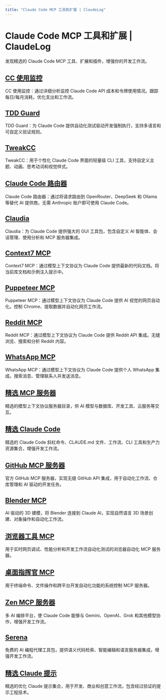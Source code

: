 ```yaml
---
title: "Claude Code MCP 工具和扩展 | ClaudeLog"
---
```


# Claude Code MCP 工具和扩展 | ClaudeLog

发现精选的 Claude Code MCP 工具、扩展和插件，增强你的开发工作流。

## [CC 使用监控](/claude-code-mcps-cc-usage.html)

CC 使用监控：通过详细分析监控 Claude Code API 成本和令牌使用情况。跟踪每日/每月消耗，优化支出和工作流。

## [TDD Guard](/claude-code-mcps-tdd-guard.html)

TDD Guard：为 Claude Code 提供自动化测试驱动开发强制执行，支持多语言和可自定义验证规则。

## [TweakCC](/claude-code-mcps-tweakcc.html)

TweakCC：用于个性化 Claude Code 界面的轻量级 CLI 工具，支持自定义主题、动画、思考动词和视觉样式。

## [Claude Code 路由器](/claude-code-mcps-claude-code-router.html)

Claude Code 路由器：通过将请求路由到 OpenRouter、DeepSeek 和 Ollama 等替代 AI 提供商，无需 Anthropic 账户即可使用 Claude Code。

## [Claudia](/claude-code-mcps-claudia.html)

Claudia：为 Claude Code 提供强大的 GUI 工具包，包含自定义 AI 智能体、会话管理、使用分析和 MCP 服务器集成。

## [Context7 MCP](/claude-code-mcps-context7-mcp.html)

Context7 MCP：通过模型上下文协议为 Claude Code 提供最新的代码文档。将当前库文档和示例注入提示中。

## [Puppeteer MCP](/claude-code-mcps-puppeteer-mcp.html)

Puppeteer MCP：通过模型上下文协议为 Claude Code 提供 AI 视觉的网页自动化。控制 Chrome、提取数据并自动化网页工作流。

## [Reddit MCP](/claude-code-mcps-reddit-mcp.html)

Reddit MCP：通过模型上下文协议为 Claude Code 提供 Reddit API 集成。无缝浏览、搜索和分析 Reddit 内容。

## [WhatsApp MCP](/claude-code-mcps-whatsapp-mcp.html)

WhatsApp MCP：通过模型上下文协议为 Claude Code 提供个人 WhatsApp 集成。搜索消息、管理联系人并发送消息。

## [精选 MCP 服务器](/claude-code-mcps-awesome-mcp-servers.html)

精选的模型上下文协议服务器目录，供 AI 模型与数据库、开发工具、云服务等交互。

## [精选 Claude Code](/claude-code-mcps-awesome-claude-code.html)

精选的 Claude Code 斜杠命令、CLAUDE.md 文件、工作流、CLI 工具和生产力资源集合，增强开发工作流。

## [GitHub MCP 服务器](/claude-code-mcps-github-mcp-server.html)

官方 GitHub MCP 服务器，实现无缝 GitHub API 集成，用于自动化工作流、仓库管理和 AI 驱动的开发任务。

## [Blender MCP](/claude-code-mcps-blender-mcp.html)

AI 驱动的 3D 建模，将 Blender 连接到 Claude AI，实现自然语言 3D 场景创建、对象操作和自动化工作流。

## [浏览器工具 MCP](/claude-code-mcps-browser-tools-mcp.html)

用于实时网页调试、性能分析和开发工作流自动化测试的浏览器自动化 MCP 服务器。

## [桌面指挥官 MCP](/claude-code-mcps-desktop-commander-mcp.html)

用于终端命令、文件操作和跨平台开发自动化功能的系统控制 MCP 服务器。

## [Zen MCP 服务器](/claude-code-mcps-zen-mcp-server.html)

多 AI 编排平台，使 Claude Code 能够与 Gemini、OpenAI、Grok 和其他模型协作，增强开发工作流。

## [Serena](/claude-code-mcps-serena.html)

免费的 AI 编程代理工具包，提供语义代码检索、智能编辑和语言服务器集成，增强开发工作流。

## [精选 Claude 提示](/claude-code-mcps-awesome-claude-prompts.html)

精选的优化 Claude 提示集合，用于开发、商业和创意工作流，包含经过验证的提示工程技术。